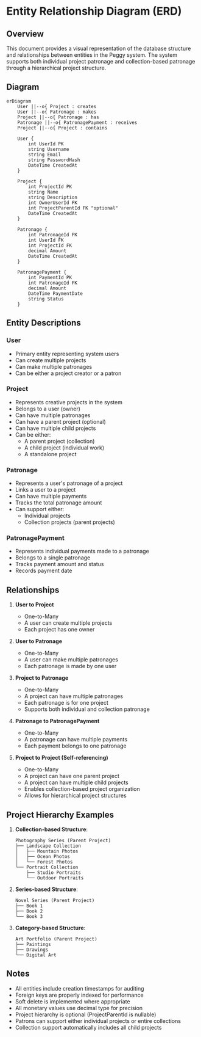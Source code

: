 # Entity Relationship Diagram (ERD)

## Overview
This document provides a visual representation of the database structure and relationships between entities in the Peggy system. The system supports both individual project patronage and collection-based patronage through a hierarchical project structure.

## Diagram
```mermaid
erDiagram
    User ||--o{ Project : creates
    User ||--o{ Patronage : makes
    Project ||--o{ Patronage : has
    Patronage ||--o{ PatronagePayment : receives
    Project ||--o{ Project : contains

    User {
        int UserId PK
        string Username
        string Email
        string PasswordHash
        DateTime CreatedAt
    }

    Project {
        int ProjectId PK
        string Name
        string Description
        int OwnerUserId FK
        int ProjectParentId FK "optional"
        DateTime CreatedAt
    }

    Patronage {
        int PatronageId PK
        int UserId FK
        int ProjectId FK
        decimal Amount
        DateTime CreatedAt
    }

    PatronagePayment {
        int PaymentId PK
        int PatronageId FK
        decimal Amount
        DateTime PaymentDate
        string Status
    }
```

## Entity Descriptions

### User
- Primary entity representing system users
- Can create multiple projects
- Can make multiple patronages
- Can be either a project creator or a patron

### Project
- Represents creative projects in the system
- Belongs to a user (owner)
- Can have multiple patronages
- Can have a parent project (optional)
- Can have multiple child projects
- Can be either:
  - A parent project (collection)
  - A child project (individual work)
  - A standalone project

### Patronage
- Represents a user's patronage of a project
- Links a user to a project
- Can have multiple payments
- Tracks the total patronage amount
- Can support either:
  - Individual projects
  - Collection projects (parent projects)

### PatronagePayment
- Represents individual payments made to a patronage
- Belongs to a single patronage
- Tracks payment amount and status
- Records payment date

## Relationships

1. **User to Project**
   - One-to-Many
   - A user can create multiple projects
   - Each project has one owner

2. **User to Patronage**
   - One-to-Many
   - A user can make multiple patronages
   - Each patronage is made by one user

3. **Project to Patronage**
   - One-to-Many
   - A project can have multiple patronages
   - Each patronage is for one project
   - Supports both individual and collection patronage

4. **Patronage to PatronagePayment**
   - One-to-Many
   - A patronage can have multiple payments
   - Each payment belongs to one patronage

5. **Project to Project (Self-referencing)**
   - One-to-Many
   - A project can have one parent project
   - A project can have multiple child projects
   - Enables collection-based project organization
   - Allows for hierarchical project structures

## Project Hierarchy Examples

1. **Collection-based Structure**:
   ```
   Photography Series (Parent Project)
   ├── Landscape Collection
   │   ├── Mountain Photos
   │   ├── Ocean Photos
   │   └── Forest Photos
   └── Portrait Collection
       ├── Studio Portraits
       └── Outdoor Portraits
   ```

2. **Series-based Structure**:
   ```
   Novel Series (Parent Project)
   ├── Book 1
   ├── Book 2
   └── Book 3
   ```

3. **Category-based Structure**:
   ```
   Art Portfolio (Parent Project)
   ├── Paintings
   ├── Drawings
   └── Digital Art
   ```

## Notes
- All entities include creation timestamps for auditing
- Foreign keys are properly indexed for performance
- Soft delete is implemented where appropriate
- All monetary values use decimal type for precision
- Project hierarchy is optional (ProjectParentId is nullable)
- Patrons can support either individual projects or entire collections
- Collection support automatically includes all child projects 